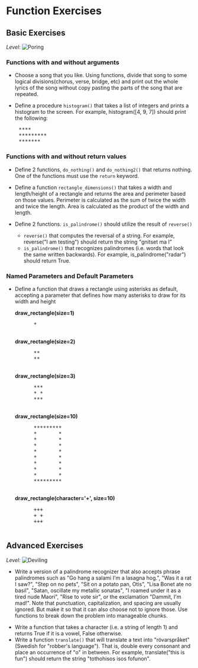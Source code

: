 # Function Exercises


## Basic Exercises 

*Level*: ![](http://db.irowiki.org/image/monster/1002.png "Poring")

### Functions with and without arguments

+ Choose a song that you like. Using functions, divide that song to some logical divisions(chorus, verse, bridge, etc) 
and print out the whole lyrics of the song without copy pasting the parts of the song that are repeated.

+ Define a procedure `histogram()` that takes a list of integers and prints a histogram to the screen. For example, 
histogram([4, 9, 7]) should print the following:

<pre>
    ****
    *********
    *******
</pre>

### Functions with and without return values

+ Define 2 functions, `do_nothing()` and `do_nothing2()` that returns nothing. One of the functions must use the `return`
keyword.

+ Define a function `rectangle_dimensions()` that takes a width and length/height of a rectangle and returns the area and 
perimeter based on those values. Perimeter is calculated as the sum of twice the width and twice the length. Area is calculated as the product of the width and length.

+ Define 2 functions. `is_palindrome()` should utilize the result of `reverse()`
    + `reverse()` that computes the reversal of a string. For example, reverse("I am testing") should return the string "gnitset ma I”
    + `is_palindrome()` that recognizes palindromes (i.e. words that look the same written backwards). For example, is_palindrome("radar") should return True.

### Named Parameters and Default Parameters

- Define a function that draws a rectangle using asterisks as default, accepting a parameter that defines how many asterisks to draw for its width and height

    **draw_rectangle(size=1)**

    <pre>
        *
    </pre>
    
    **draw_rectangle(size=2)**
    
    <pre>
        **
        **
    </pre>
    
    **draw_rectangle(size=3)**
    
    <pre>
        ***
        * *
        ***
    </pre>
    
    **draw_rectangle(size=10)**
    
    <pre>
        *********
        *       *
        *       *
        *       *
        *       *
        *       *
        *       *
        *       *
        *       *
        *********
    </pre>
    
    **draw_rectangle(character='+', size=10)**
    
    <pre>
        +++
        + +
        +++
    </pre>


## Advanced Exercises

*Level:*  ![](http://vignette3.wikia.nocookie.net/ragnarok8812/images/f/f5/RO_Deviling.gif/revision/latest?cb=20130131215804 "Deviling")

+ Write a version of a palindrome recognizer that also accepts phrase palindromes such as "Go hang a salami I'm a lasagna hog.", "Was it a rat I saw?",
 "Step on no pets", "Sit on a potato pan, Otis", "Lisa Bonet ate no basil", "Satan, oscillate my metallic sonatas", "I roamed under it as a tired nude Maori",
  "Rise to vote sir", or the exclamation "Dammit, I'm mad!". Note that punctuation, capitalization, and spacing are usually ignored. But make it so that it can also
   choose not to ignore those. Use functions to break down the problem into manageable chunks.

- Write a function that takes a character (i.e. a string of length 1) and returns True if it is a vowel, False otherwise.
- Write a function `translate()` that will translate a text into "rövarspråket" (Swedish for "robber's language").
 That is, double every consonant and place an occurrence of "o" in between. For example, translate("this is fun") should return the string "tothohisos isos fofunon".
